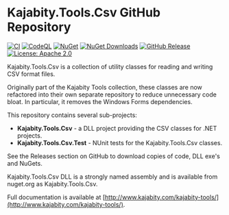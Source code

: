 Kajabity.Tools.Csv GitHub Repository
====================================

[![CI](https://github.com/kajabity/Kajabity.Tools.Csv/actions/workflows/ci.yml/badge.svg)](https://github.com/kajabity/Kajabity.Tools.Csv/actions/workflows/ci.yml)
[![CodeQL](https://github.com/kajabity/Kajabity.Tools.Csv/actions/workflows/codeql.yml/badge.svg)](https://github.com/kajabity/Kajabity.Tools.Csv/actions/workflows/codeql.yml)
[![NuGet](https://img.shields.io/nuget/v/Kajabity.Tools.Csv.svg)](https://www.nuget.org/packages/Kajabity.Tools.Csv/)
[![NuGet Downloads](https://img.shields.io/nuget/dt/Kajabity.Tools.Csv.svg)](https://www.nuget.org/packages/Kajabity.Tools.Csv/)
[![GitHub Release](https://img.shields.io/github/v/release/kajabity/Kajabity.Tools.Csv.svg)](https://github.com/kajabity/Kajabity.Tools.Csv/releases)
[![License: Apache 2.0](https://img.shields.io/badge/License-Apache%202.0-blue.svg)](LICENSE.txt)

Kajabity.Tools.Csv is a collection of utility classes for reading and writing CSV format files.  

Originally part of the Kajabity Tools collection, these classes are now refactored into their own
separate repository to reduce unnecessary code bloat.  In particular, it removes the Windows Forms dependencies.

This repository contains several sub-projects:

- **Kajabity.Tools.Csv** - a DLL project providing the CSV classes for .NET projects.
- **Kajabity.Tools.Csv.Test** - NUnit tests for the Kajabity.Tools.Csv classes.

See the Releases section on GitHub to download copies of code, DLL exe's and NuGets.

Kajabity.Tools.Csv DLL is a strongly named assembly and is available from nuget.org as Kajabity.Tools.Csv.

Full documentation is available at [http://www.kajabity.com/kajabity-tools/](http://www.kajabity.com/kajabity-tools/).
